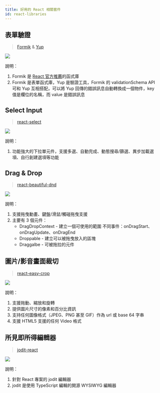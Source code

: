 ```yaml
---
title: 好用的 React 相關套件
id: react-libraries
---
```


## 表單驗證

> [Formik](https://formik.org/) & [Yup](https://github.com/jquense/yup)

![](https://i.imgur.com/jUXr7en.png)

說明：

1. Formik 是 [React 官方推薦](https://reactjs.org/docs/forms.html#fully-fledged-solutions)的函式庫
2. Formik 是表單函式庫，Yup 是驗證工具，Formik 的 validationSchema API 可和 Yup 互相搭配，可以將 Yup 回傳的錯誤訊息自動轉換成一個物件，key 值是欄位的名稱，而 value 是錯誤訊息

## Select Input

> [react-select](https://react-select.com/home)

![](https://i.imgur.com/6sLEI5F.png)

說明：

1. 功能強大的下拉單元件，支援多選、自動完成、動態搜尋/篩選、異步加載選項、自行創建選項等功能

## Drag & Drop

> [react-beautiful-dnd](https://github.com/atlassian/react-beautiful-dnd)

![](https://i.imgur.com/3fXchX4.png)

說明：

1. 支援拖曳動畫、鍵盤/滑鼠/觸碰拖曳支援
2. 主要有 3 個元件：
   - DragDropContext - 建立一個可使用的範圍
     不同事件：onDragStart、onDragUpdate、onDragEnd
   - Droppable - 建立可以被拖曳放入的區塊
   - Draggalbe - 可被拖拉的元件

## 圖片/影音畫面裁切

> [react-easy-crop](https://github.com/ricardo-ch/react-easy-crop)

![](https://i.imgur.com/Gocts7v.png)

說明：

1. 支援拖動、縮放和旋轉
2. 提供圖片尺寸的像素和百分比資訊
3. 支持任何圖像格式（JPEG、PNG 甚至 GIF）作為 url 或 base 64 字串
4. 支援 HTML5 支援的任何 Video 格式

## 所見即所得編輯器

> [jodit-react](https://github.com/jodit/jodit-react)

![](https://i.imgur.com/S9RtmQ2.png)

說明：

1. 針對 React 專案的 jodit 編輯器
2. jodit 是使用 TypeScript 編輯的開源 WYSIWYG 編輯器
